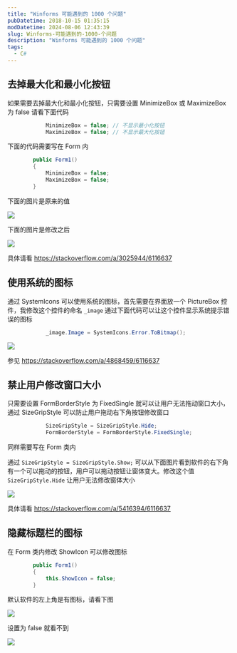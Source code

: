 ```yaml
---
title: "Winforms 可能遇到的 1000 个问题"
pubDatetime: 2018-10-15 01:35:15
modDatetime: 2024-08-06 12:43:39
slug: Winforms-可能遇到的-1000-个问题
description: "Winforms 可能遇到的 1000 个问题"
tags:
  - C#
---
```






<!--more-->


<!-- CreateTime:2018/10/15 9:35:15 -->

<!-- csdn -->
<!-- 标签：C# -->

## 去掉最大化和最小化按钮

如果需要去掉最大化和最小化按钮，只需要设置 MinimizeBox 或 MaximizeBox 为 false 请看下面代码

```csharp
            MinimizeBox = false; // 不显示最小化按钮
            MaximizeBox = false; // 不显示最大化按钮
```

下面的代码需要写在 Form 内

```csharp
        public Form1()
        {
        	MinimizeBox = false;
            MaximizeBox = false;
        }
```

下面的图片是原来的值

<!-- ![](images/img-Winforms 可能遇到的 1000 个问题3.png) -->

![](images/img-lindexi%2F2018101585516689.png)

下面的图片是修改之后

<!-- ![](images/img-Winforms 可能遇到的 1000 个问题6.png) -->

![](images/img-lindexi%2F2018101593416619.png)

具体请看 https://stackoverflow.com/a/3025944/6116637

## 使用系统的图标

通过 SystemIcons 可以使用系统的图标，首先需要在界面放一个 PictureBox 控件，我修改这个控件的命名 `_image` 通过下面代码可以让这个控件显示系统提示错误的图标

```csharp
            _image.Image = SystemIcons.Error.ToBitmap();
```

<!-- ![](images/img-Winforms 可能遇到的 1000 个问题0.png) -->

![](images/img-lindexi%2F2018101584938619.png)

参见 https://stackoverflow.com/a/4868459/6116637

## 禁止用户修改窗口大小

只需要设置 FormBorderStyle 为 FixedSingle 就可以让用户无法拖动窗口大小，通过 SizeGripStyle 可以防止用户拖动右下角按钮修改窗口

```csharp
            SizeGripStyle = SizeGripStyle.Hide;
            FormBorderStyle = FormBorderStyle.FixedSingle;
```

同样需要写在 Form 类内

通过 `SizeGripStyle = SizeGripStyle.Show;` 可以从下面图片看到软件的右下角有一个可以拖动的按钮，用户可以拖动按钮让窗体变大。修改这个值 `SizeGripStyle.Hide` 让用户无法修改窗体大小 

<!-- ![](images/img-Winforms 可能遇到的 1000 个问题1.png) -->

![](images/img-lindexi%2F2018101585055784.png)

具体请看 https://stackoverflow.com/a/5416394/6116637

## 隐藏标题栏的图标

在 Form 类内修改 ShowIcon 可以修改图标

```csharp
        public Form1()
        {
        	this.ShowIcon = false;
        }
```

默认软件的左上角是有图标，请看下图

<!-- ![](images/img-Winforms 可能遇到的 1000 个问题5.png) -->

![](images/img-lindexi%2F2018101585516689.png)

设置为 false 就看不到

<!-- ![](images/img-Winforms 可能遇到的 1000 个问题7.png) -->

![](images/img-lindexi%2F201810159359115.png)

